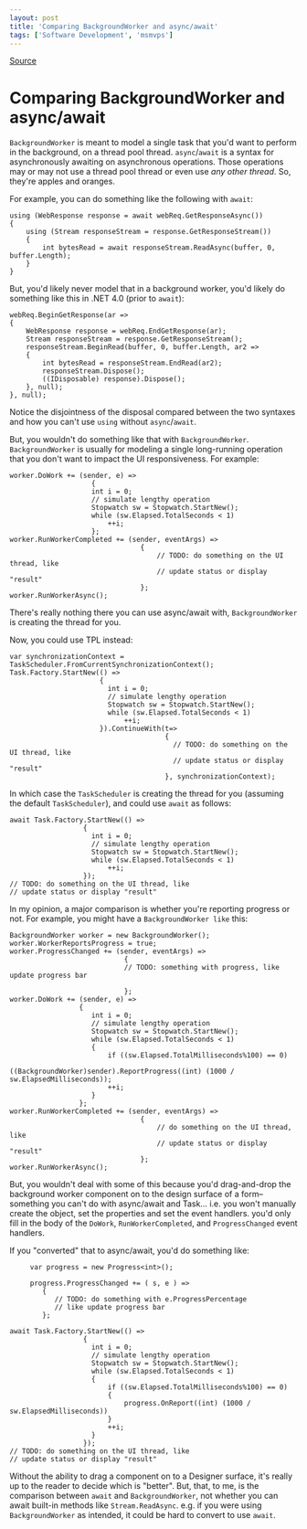 ```yaml
---
layout: post
title: 'Comparing BackgroundWorker and async/await'
tags: ['Software Development', 'msmvps']
---
```

[Source](http://pr-blog.azurewebsites.net/2014/04/30/comparing-backgroundworker-and-asyncawait/ "Permalink to Comparing BackgroundWorker and async/await")

# Comparing BackgroundWorker and async/await

`BackgroundWorker` is meant to model a single task that you'd want to perform in the background, on a thread pool thread. `async`/`await` is a syntax for asynchronously awaiting on asynchronous operations. Those operations may or may not use a thread pool thread or even use _any other thread_. So, they're apples and oranges.

For example, you can do something like the following with `await`:
    
    
    using (WebResponse response = await webReq.GetResponseAsync())
    {
        using (Stream responseStream = response.GetResponseStream())
        {
            int bytesRead = await responseStream.ReadAsync(buffer, 0, buffer.Length);
        }
    }
    

But, you'd likely never model that in a background worker, you'd likely do something like this in .NET 4.0 (prior to `await`):
    
    
    webReq.BeginGetResponse(ar =>
    {
        WebResponse response = webReq.EndGetResponse(ar);
        Stream responseStream = response.GetResponseStream();
        responseStream.BeginRead(buffer, 0, buffer.Length, ar2 =>
        {
            int bytesRead = responseStream.EndRead(ar2);
            responseStream.Dispose();
            ((IDisposable) response).Dispose();
        }, null);
    }, null);
    

Notice the disjointness of the disposal compared between the two syntaxes and how you can't use `using` without `async`/`await`.

But, you wouldn't do something like that with `BackgroundWorker`. `BackgroundWorker` is usually for modeling a single long-running operation that you don't want to impact the UI responsiveness. For example:
    
    
    worker.DoWork += (sender, e) =>
                        {
                        int i = 0;
                        // simulate lengthy operation
                        Stopwatch sw = Stopwatch.StartNew();
                        while (sw.Elapsed.TotalSeconds < 1)
                            ++i;
                        };
    worker.RunWorkerCompleted += (sender, eventArgs) =>
                                    {
                                        // TODO: do something on the UI thread, like
                                        // update status or display "result"
                                    };
    worker.RunWorkerAsync();
    

There's really nothing there you can use async/await with, `BackgroundWorker` is creating the thread for you.

Now, you could use TPL instead:
    
    
    var synchronizationContext = TaskScheduler.FromCurrentSynchronizationContext();
    Task.Factory.StartNew(() =>
                          {
                            int i = 0;
                            // simulate lengthy operation
                            Stopwatch sw = Stopwatch.StartNew();
                            while (sw.Elapsed.TotalSeconds < 1)
                                ++i;
                          }).ContinueWith(t=>
                                          {
                                            // TODO: do something on the UI thread, like
                                            // update status or display "result"
                                          }, synchronizationContext);
    

In which case the `TaskScheduler` is creating the thread for you (assuming the default `TaskScheduler`), and could use `await` as follows:
    
    
    await Task.Factory.StartNew(() =>
                      {
                        int i = 0;
                        // simulate lengthy operation
                        Stopwatch sw = Stopwatch.StartNew();
                        while (sw.Elapsed.TotalSeconds < 1)
                            ++i;
                      });
    // TODO: do something on the UI thread, like
    // update status or display "result"
    

In my opinion, a major comparison is whether you're reporting progress or not. For example, you might have a `BackgroundWorker like` this:
    
    
    BackgroundWorker worker = new BackgroundWorker();
    worker.WorkerReportsProgress = true;
    worker.ProgressChanged += (sender, eventArgs) =>
                                {
                                // TODO: something with progress, like update progress bar
    
                                };
    worker.DoWork += (sender, e) =>
                     {
                        int i = 0;
                        // simulate lengthy operation
                        Stopwatch sw = Stopwatch.StartNew();
                        while (sw.Elapsed.TotalSeconds < 1)
                        {
                            if ((sw.Elapsed.TotalMilliseconds%100) == 0)
                                ((BackgroundWorker)sender).ReportProgress((int) (1000 / sw.ElapsedMilliseconds));
                            ++i;
                        }
                     };
    worker.RunWorkerCompleted += (sender, eventArgs) =>
                                    {
                                        // do something on the UI thread, like
                                        // update status or display "result"
                                    };
    worker.RunWorkerAsync();
    

But, you wouldn't deal with some of this because you'd drag-and-drop the background worker component on to the design surface of a form–something you can't do with async/await and Task… i.e. you won't manually create the object, set the properties and set the event handlers. you'd only fill in the body of the `DoWork`, `RunWorkerCompleted`, and `ProgressChanged` event handlers.

If you "converted" that to async/await, you'd do something like:
    
    
         var progress = new Progress<int>();
    
         progress.ProgressChanged += ( s, e ) =>
            {
               // TODO: do something with e.ProgressPercentage
               // like update progress bar
            };
    
    await Task.Factory.StartNew(() =>
                      {
                        int i = 0;
                        // simulate lengthy operation
                        Stopwatch sw = Stopwatch.StartNew();
                        while (sw.Elapsed.TotalSeconds < 1)
                        {
                            if ((sw.Elapsed.TotalMilliseconds%100) == 0)
                            {
                                progress.OnReport((int) (1000 / sw.ElapsedMilliseconds))
                            }
                            ++i;
                        }
                      });
    // TODO: do something on the UI thread, like
    // update status or display "result"
    

Without the ability to drag a component on to a Designer surface, it's really up to the reader to decide which is "better". But, that, to me, is the comparison between `await` and `BackgroundWorker`, not whether you can await built-in methods like `Stream.ReadAsync`. e.g. if you were using `BackgroundWorker` as intended, it could be hard to convert to use `await`.


